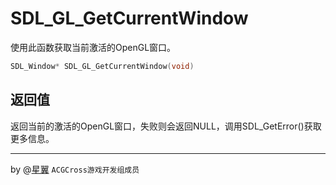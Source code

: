 # SDL_GL_GetCurrentWindow

使用此函数获取当前激活的OpenGL窗口。
```c
SDL_Window* SDL_GL_GetCurrentWindow(void)
```

## 返回值
返回当前的激活的OpenGL窗口，失败则会返回NULL，调用SDL_GetError()获取更多信息。

---
by  @[星翼](https://git.oschina.net/Luma) `ACGCross游戏开发组成员`